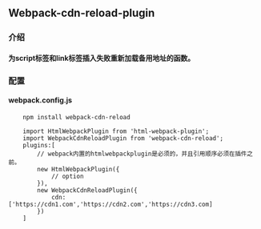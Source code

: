 ## Webpack-cdn-reload-plugin

### 介绍
#### 为script标签和link标签插入失败重新加载备用地址的函数。


### 配置
#### webpack.config.js
```
    npm install webpack-cdn-reload
```

```
    import HtmlWebpackPlugin from 'html-webpack-plugin';
    import WebpackCdnReloadPlugin from 'webpack-cdn-reload';
    plugins:[
        // webpack内置的htmlwebpackplugin是必须的，并且引用顺序必须在插件之前。
        new HtmlWebpackPlugin({
            // option
        }),
        new WebpackCdnReloadPlugin({
            cdn:['https://cdn1.com','https://cdn2.com','https://cdn3.com]
        })
    ]
```
